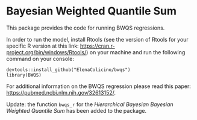 # Bayesian Weighted Quantile Sum

This package provides the code for running BWQS regressions. 

In order to run the model, install Rtools (see the version of Rtools for your specific R version at this link: https://cran.r-project.org/bin/windows/Rtools/) 
on your machine and run the following command on your console: 
```
devtools::install_github("ElenaColicino/bwqs")
library(BWQS)
```

For additional information on the BWQS regression please read this paper:
https://pubmed.ncbi.nlm.nih.gov/32613152/.

Update: the function `bwqs_r` for the *Hierarchical Bayesian Bayesian Weighted Quantile Sum* has been added to the package.  
